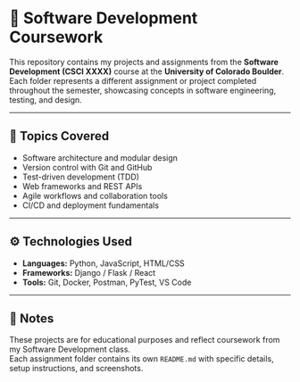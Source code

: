 # 🧠 Software Development Coursework

This repository contains my projects and assignments from the **Software Development (CSCI XXXX)** course at the **University of Colorado Boulder**.  
Each folder represents a different assignment or project completed throughout the semester, showcasing concepts in software engineering, testing, and design.

---

## 🧩 Topics Covered
- Software architecture and modular design  
- Version control with Git and GitHub  
- Test-driven development (TDD)  
- Web frameworks and REST APIs  
- Agile workflows and collaboration tools  
- CI/CD and deployment fundamentals  

---

## ⚙️ Technologies Used
- **Languages:** Python, JavaScript, HTML/CSS  
- **Frameworks:** Django / Flask / React  
- **Tools:** Git, Docker, Postman, PyTest, VS Code  

---

## 📜 Notes
These projects are for educational purposes and reflect coursework from my Software Development class.  
Each assignment folder contains its own `README.md` with specific details, setup instructions, and screenshots.
